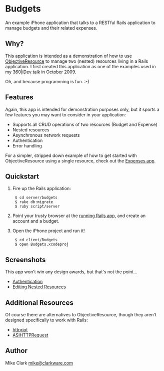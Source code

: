 Budgets
=======

An example iPhone application that talks to a RESTful Rails application to manage budgets and their related expenses.

Why?
----

This application is intended as a demonstration of how to use
[ObjectiveResource](http://iphoneonrails.com/) to manage two (nested)
resources living in a Rails application. I first created this application as
one of the examples used in my [360|iDev talk](http://www.360idev.com) in
October 2009.

Oh, and because programming is fun.  :-)

Features
--------

Again, this app is intended for demonstration purposes only, but it sports a few features you may want to consider in your application:

* Supports all CRUD operations of two resources (Budget and Expense)
* Nested resources
* Asynchronous network requests
* Authentication
* Error handling

For a simpler, stripped down example of how to get started with ObjectiveResource using a single resource, check out the [Expenses app](http://github.com/clarkware/expenses-iphone/).

Quickstart
----------

1. Fire up the Rails application:

        $ cd server/budgets
        $ rake db:migrate
        $ ruby script/server
  
2. Point your trusty browser at the [running Rails app](http://localhost:3000/budgets), and create an account and a budget.

3. Open the iPhone project and run it!

        $ cd client/Budgets
        $ open Budgets.xcodeproj

Screenshots
-----------

This app won't win any design awards, but that's not the point...

* [Authentication](http://github.com/clarkware/budgets-iphone/raw/master/screenshots/authentication.png)
* [Editing Nested Resources](http://github.com/clarkware/budgets-iphone/raw/master/screenshots/nested-resources.png)
        
Additional Resources
--------------------

Of course there are alternatives to ObjectiveResource, though they aren't designed specifically to work with Rails:

* [httpriot](http://github.com/caged/httpriot)
* [ASIHTTPRequest](http://allseeing-i.com/ASIHTTPRequest/)
        
Author
------

Mike Clark 
mike@clarkware.com
